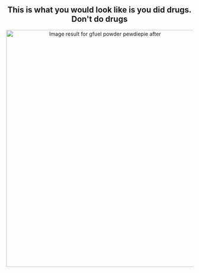 <HEAD>
<SCRIPT language="JavaScript">
<!--hide

var password;
var pass1="*******";

password=prompt('For security, This page is password protected',' ');

if (password==pass1)
  alert('Click OK to continue');
else
   {
    window.location="";
    }

//-->
</SCRIPT>
</HEAD>
<h2 style="text-align: center;">
<br /></h2>
<h2 style="text-align: center;">
This is what you would look like is you did drugs. Don't do drugs</h2>
<div style="text-align: center;">
<a href="https://i.redd.it/9nm4vws6dpn21.jpg" imageanchor="1"><img alt="Image result for gfuel powder pewdiepie after" border="0" height="640" src="https://i.redd.it/9nm4vws6dpn21.jpg" width="518" /></a></div>
